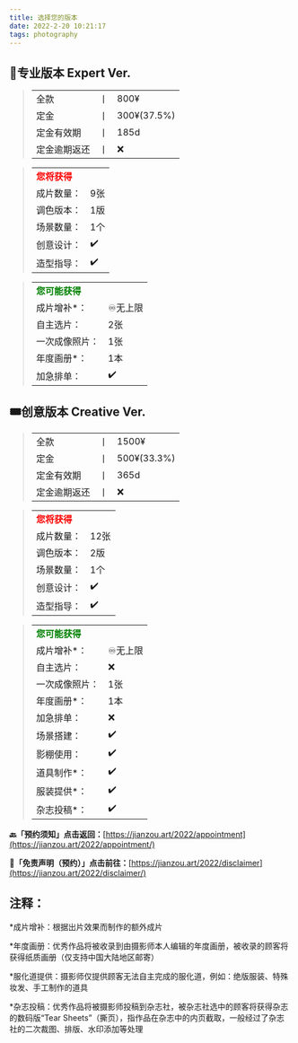 ```yaml
---
title: 选择您的版本
date: 2022-2-20 10:21:17
tags: photography
---
```


## 🎫专业版本 Expert Ver.

> |              |      |             |
> | ------------ | ---- | ----------- |
> | 全款         | 丨   | 800¥        |
> | 定金         | 丨   | 300¥(37.5%) |
> | 定金有效期   | 丨   | 185d        |
> | 定金逾期返还 | 丨   | ❌           |

> |                                       |      |
> | ------------------------------------- | ---- |
> | <font color="red">**您将获得**</font> |      |
> | 成片数量：                            | 9张  |
> | 调色版本：                            | 1版  |
> | 场景数量：                            | 1个  |
> | 创意设计：                            | ✔️    |
> | 造型指导：                            | ✔️    |

> |                                           |         |
> | ----------------------------------------- | ------- |
> | <font color="green">**您可能获得**</font> |         |
> | 成片增补*：                               | ♾️无上限 |
> | 自主选片：                                | 2张     |
> | 一次成像照片：                            | 1张     |
> | 年度画册*：                               | 1本     |
> | 加急排单：                                | ✔️       |

## 🎟️创意版本 Creative Ver.

> |              |      |             |
> | ------------ | ---- | ----------- |
> | 全款         | 丨   | 1500¥       |
> | 定金         | 丨   | 500¥(33.3%) |
> | 定金有效期   | 丨   | 365d        |
> | 定金逾期返还 | 丨   | ❌           |

> |                                       |      |
> | ------------------------------------- | ---- |
> | <font color="red">**您将获得**</font> |      |
> | 成片数量：                            | 12张 |
> | 调色版本：                            | 2版  |
> | 场景数量：                            | 1个  |
> | 创意设计：                            | ✔️    |
> | 造型指导：                            | ✔️    |

> |                                           |         |
> | ----------------------------------------- | ------- |
> | <font color="green">**您可能获得**</font> |         |
> | 成片增补*：                               | ♾️无上限 |
> | 自主选片：                                | ❌       |
> | 一次成像照片：                            | 1张     |
> | 年度画册*：                               | 1本     |
> | 加急排单：                                | ❌       |
> | 场景搭建：                                | ✔️       |
> | 影棚使用：                                | ✔️       |
> | 道具制作*：                               | ✔️       |
> | 服装提供*：                               | ✔️       |
> | 杂志投稿*：                               | ✔️       |



**🔙「预约须知」点击返回：**[https://jianzou.art/2022/appointment](https://jianzou.art/2022/appointment/)

**📄「免责声明（预约）」点击前往：**[https://jianzou.art/2022/disclaimer](https://jianzou.art/2022/disclaimer/)



## 注释：

*成片增补：根据出片效果而制作的额外成片

*年度画册：优秀作品将被收录到由摄影师本人编辑的年度画册，被收录的顾客将获得纸质画册（仅支持中国大陆地区邮寄）

*服化道提供：摄影师仅提供顾客无法自主完成的服化道，例如：绝版服装、特殊妆发、手工制作的道具

*杂志投稿：优秀作品将被摄影师投稿到杂志社，被杂志社选中的顾客将获得杂志的数码版“Tear Sheets”（撕页），指作品在杂志中的内页截取，一般经过了杂志社的二次裁图、排版、水印添加等处理

